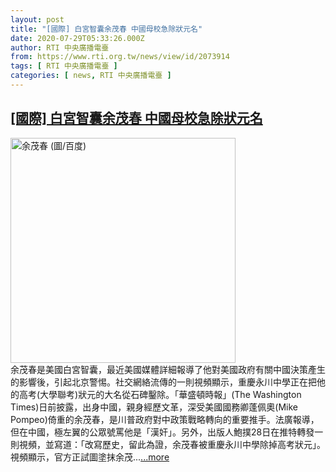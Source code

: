 ```yaml
---
layout: post
title: "[國際] 白宮智囊余茂春 中國母校急除狀元名"
date: 2020-07-29T05:33:26.000Z
author: RTI 中央廣播電臺
from: https://www.rti.org.tw/news/view/id/2073914
tags: [ RTI 中央廣播電臺 ]
categories: [ news, RTI 中央廣播電臺 ]
---
```

<!--1596000806000-->
[[國際] 白宮智囊余茂春 中國母校急除狀元名](https://www.rti.org.tw/news/view/id/2073914)
------

<div>
<img src="https://static.rti.org.tw/assets/thumbnails/2020/07/20/e0c3e3adb476cdb8e820e1528dc3fc91.jpeg" width="360" alt="余茂春 (圖/百度)" title="余茂春 (圖/百度)"><br>余茂春是美國白宮智囊，最近美國媒體詳細報導了他對美國政府有關中國決策產生的影響後，引起北京警惕。社交網絡流傳的一則視頻顯示，重慶永川中學正在把他的高考(大學聯考)狀元的大名從石碑鑿除。「華盛頓時報」(The Washington Times)日前披露，出身中國，親身經歷文革，深受美國國務卿蓬佩奧(Mike Pompeo)倚重的余茂春，是川普政府對中政策戰略轉向的重要推手。法廣報導，但在中國，極左翼的公眾號罵他是「漢奸」。另外，出版人鮑撲28日在推特轉發一則視頻，並寫道：「改寫歷史，留此為證，余茂春被重慶永川中學除掉高考狀元」。視頻顯示，官方正試圖塗抹余茂...<a target="_blank" href="https://www.rti.org.tw/news/view/id/2073914">...more</a>
</div>
